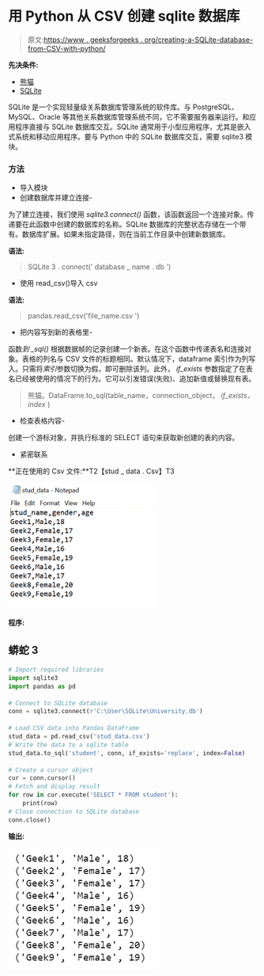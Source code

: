 # 用 Python 从 CSV 创建 sqlite 数据库

> 原文:[https://www . geeksforgeeks . org/creating-a-SQLite-database-from-CSV-with-python/](https://www.geeksforgeeks.org/creating-a-sqlite-database-from-csv-with-python/)

**先决条件:**

*   [熊猫](https://www.geeksforgeeks.org/pandas-tutorial/)
*   [SQLite](https://www.geeksforgeeks.org/introduction-to-sqlite/)

SQLite 是一个实现轻量级关系数据库管理系统的软件库。与 PostgreSQL、MySQL、Oracle 等其他关系数据库管理系统不同，它不需要服务器来运行。和应用程序直接与 SQLite 数据库交互。SQLite 通常用于小型应用程序，尤其是嵌入式系统和移动应用程序。要与 Python 中的 SQLite 数据库交互，需要 sqlite3 模块。

### 方法

*   导入模块
*   创建数据库并建立连接-

为了建立连接，我们使用 *sqlite3.connect()* 函数，该函数返回一个连接对象。传递要在此函数中创建的数据库的名称。SQLite 数据库的完整状态存储在一个带有。数据库扩展。如果未指定路径，则在当前工作目录中创建新数据库。

**语法:**

> SQLite 3 . connect(' database _ name . db ')

*   使用 read_csv()导入 csv

**语法:**

> pandas.read_csv('file_name.csv ')

*   把内容写到新的表格里-

函数*到 _sql()* 根据数据帧的记录创建一个新表。在这个函数中传递表名和连接对象。表格的列名与 CSV 文件的标题相同。默认情况下，dataframe 索引作为列写入。只需将*索引*参数切换为假，即可删除该列。此外， *if_exists* 参数指定了在表名已经被使用的情况下的行为。它可以引发错误(失败)、追加新值或替换现有表。

> 熊猫。DataFrame.to_sql(table_name，connection_object， *if_exists，index* )

*   检查表格内容-

创建一个游标对象，并执行标准的 SELECT 语句来获取新创建的表的内容。

*   紧密联系

**正在使用的 Csv 文件:**T2【stud _ data . Csv】T3

![](img/81ba58ef2bea4d91be1724cd73f4840a.png)

**程序:**

## 蟒蛇 3

```py
# Import required libraries
import sqlite3
import pandas as pd

# Connect to SQLite database
conn = sqlite3.connect(r'C:\User\SQLite\University.db')

# Load CSV data into Pandas DataFrame
stud_data = pd.read_csv('stud_data.csv')
# Write the data to a sqlite table
stud_data.to_sql('student', conn, if_exists='replace', index=False)

# Create a cursor object
cur = conn.cursor()
# Fetch and display result
for row in cur.execute('SELECT * FROM student'):
    print(row)
# Close connection to SQLite database
conn.close()
```

**输出:**

![](img/5112b5eeb8c4c54b0c25445adb83c950.png)